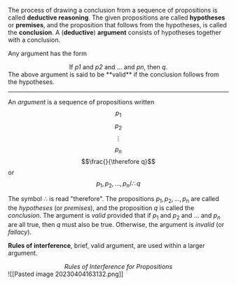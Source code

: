 The process of drawing a conclusion from a sequence of propositions is called **deductive reasoning**.
The given propositions are called **hypotheses** or **premises**, and the proposition that follows from the hypotheses, is called the **conclusion**.
A (**deductive**) **argument** consists of hypotheses together with a conclusion.

Any argument has the form
<center>If <em>p1</em> and <em>p2</em> and ... and <em>pn</em>, then <em>q</em>.</center>
The above argument is said to be **valid** if the conclusion follows from the hypotheses.

--- 

An *argument* is a sequence of propositions written
$$p_1 $$
$$p_2$$
$$\vdots$$
$$p_n$$
$$\frac{}{\therefore q}$$
or 
$$p_1, p_2, ..., p_n/ \therefore q$$

The symbol $\therefore$ is read "therefore". The propositions $p_1, p_2, ..., p_n$ are called the *hypotheses* (or *premises*), and the proposition *q* is called the *conclusion*. 
The argument is *valid* provided that if $p_1$ and $p_2$ and ... and $p_n$ are all true, then *q* must also be true. Otherwise, the argument is *invalid* (or *fallacy*).

**Rules of interference**, brief, valid argument, are used within a larger argument.

<center><em>Rules of Interference for Propositions</em></center>
![[Pasted image 20230404163132.png]]

